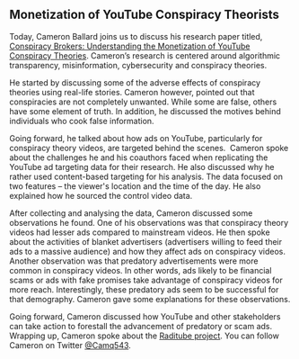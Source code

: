 ## Monetization of YouTube Conspiracy Theorists

Today, Cameron Ballard joins us to discuss his research paper titled, [Conspiracy Brokers: Understanding the Monetization of YouTube Conspiracy Theories](https://arxiv.org/abs/2205.15943). Cameron’s research is centered around algorithmic transparency, misinformation, cybersecurity and conspiracy theories. 

He started by discussing some of the adverse effects of conspiracy theories using real-life stories. Cameron however, pointed out that conspiracies are not completely unwanted. While some are false, others have some element of truth. In addition, he discussed the motives behind individuals who cook false information.

Going forward, he talked about how ads on YouTube, particularly for conspiracy theory videos, are targeted behind the scenes.  Cameron spoke about the challenges he and his coauthors faced when replicating the YouTube ad targeting data for their research. He also discussed why he rather used content-based targeting for his analysis. The data focused on two features – the viewer's location and the time of the day. He also explained how he sourced the control video data. 

After collecting and analysing the data, Cameron discussed some observations he found. One of his observations was that conspiracy theory videos had lesser ads compared to mainstream videos. He then spoke about the activities of blanket advertisers (advertisers willing to feed their ads to a massive audience) and how they affect ads on conspiracy videos. Another observation was that predatory advertisements were more common in conspiracy videos. In other words, ads likely to be financial scams or ads with fake promises take advantage of conspiracy videos for more reach. Interestingly, these predatory ads seem to be successful for that demography. Cameron gave some explanations for these observations.

Going forward, Cameron discussed how YouTube and other stakeholders can take action to forestall the advancement of predatory or scam ads. Wrapping up, Cameron spoke about the [Raditube project](https://www.raditube.com/). You can follow Cameron on Twitter [@Camq543](https://twitter.com/Camq543).